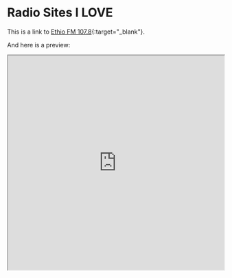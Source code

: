 
# Radio Sites I LOVE

This is a link to [Ethio FM 107.8](https://radio.garden/listen/ethio-fm-107-8/StmwUVGt){:target="_blank"}.

And here is a preview:

<iframe src="https://radio.garden/listen/ethio-fm-107-8/StmwUVGt" width="100%" height="500">
</iframe>
